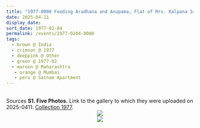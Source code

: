 ```yaml
---
title: "1977-0000 Feeding Aradhana and Anupama, Flat of Mrs. Kalpana Srivastava, 161 Satnam Apartments, 93 Sadhu Vaswani Marg, Ganesh Murti Nagar, Cuffe Parade, Mumbai, MH, India"
date: 2025-04-11
display_date: 
sort_date: 1977-02-04
permalink: /events/1977-0204-0000
tags:
  - brown @ India
  - crimson @ 1977
  - deeppink @ Other
  - green @ 1977-02
  - maroon @ Maharashtra
   - orange @ Mumbai
   - peru @ Satnam Apartment
---
```


<br>

<wave-list>
  <list-title color="DarkSeaGreen" width="40">Sources</list-title>
  <list-item color="BlanchedAlmond"  width="280"><b>S1. Five Photos.</b> Link to the gallery to which they were uploaded on 2025-0411: <a href="https://eternalmoments.smugmug.com/Collections/Raj-Kunwar-Raul-Collection/1977/">Collection 1977</a>.</list-item>
</wave-list>

<div style="text-align: center"><img src="https://pub-bcc3cbe9b1e94ba1ac28915f7a3900fa.r2.dev/1977-0000_Feeding_Aradhana_and_Anupama_Flat_of_Mrs._Kalpana_Srivastava_161_Satnam_Apartments_93_Sadhu_Vaswani_Marg_Ganesh_Murti_Nagar_Cuffe_Parade_Mumbai_MH_India_02_(Raj_Kunwar_Raul_Coll_owned_by_Mahipalsingh_J._Raul_scan_by_G._K._Prasad).jpg" /></div>

<div style="text-align: center"><img src="https://pub-bcc3cbe9b1e94ba1ac28915f7a3900fa.r2.dev/1977-0000_Feeding_Aradhana_and_Anupama_Flat_of_Mrs._Kalpana_Srivastava_161_Satnam_Apartments_93_Sadhu_Vaswani_Marg_Ganesh_Murti_Nagar_Cuffe_Parade_Mumbai_MH_India_05_(Raj_Kunwar_Raul_Coll_owned_by_Mahipalsingh_J._Raul_scan_by_G._K._Prasad).jpg" /></div>